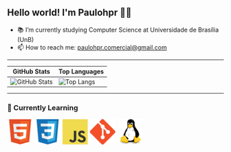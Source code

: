 ## Hello world! I'm Paulohpr 👋🏾

- 📚 I’m currently studying Computer Science at Universidade de Brasília (UnB)
- 📫 How to reach me: [paulohpr.comercial@gmail.com](mailto:paulohpr.comercial@gmail.com)

---

| GitHub Stats                                                                                                        | Top Languages                                                                                                     |
|---------------------------------------------------------------------------------------------------------------------|-------------------------------------------------------------------------------------------------------------------|
| ![GitHub Stats](https://github-readme-stats.vercel.app/api?username=paulohpr&show_icons=true&theme=dark)           | ![Top Langs](https://github-readme-stats.vercel.app/api/top-langs/?username=paulohpr&layout=compact&theme=dark)  |

---

### 🧠 Currently Learning



<div>
  <img src="https://raw.githubusercontent.com/devicons/devicon/master/icons/html5/html5-original.svg" alt="HTML5" width="60"/>
  <img src="https://raw.githubusercontent.com/devicons/devicon/master/icons/css3/css3-original.svg" alt="CSS3" width="60"/>
  <img src="https://raw.githubusercontent.com/devicons/devicon/master/icons/javascript/javascript-original.svg" alt="JavaScript" width="60"/>
  <img src="https://raw.githubusercontent.com/devicons/devicon/master/icons/git/git-original.svg" alt="Git" width="60"/>
  <img src="https://raw.githubusercontent.com/devicons/devicon/master/icons/linux/linux-original.svg" alt="Linux" width="60"/>
</div>
